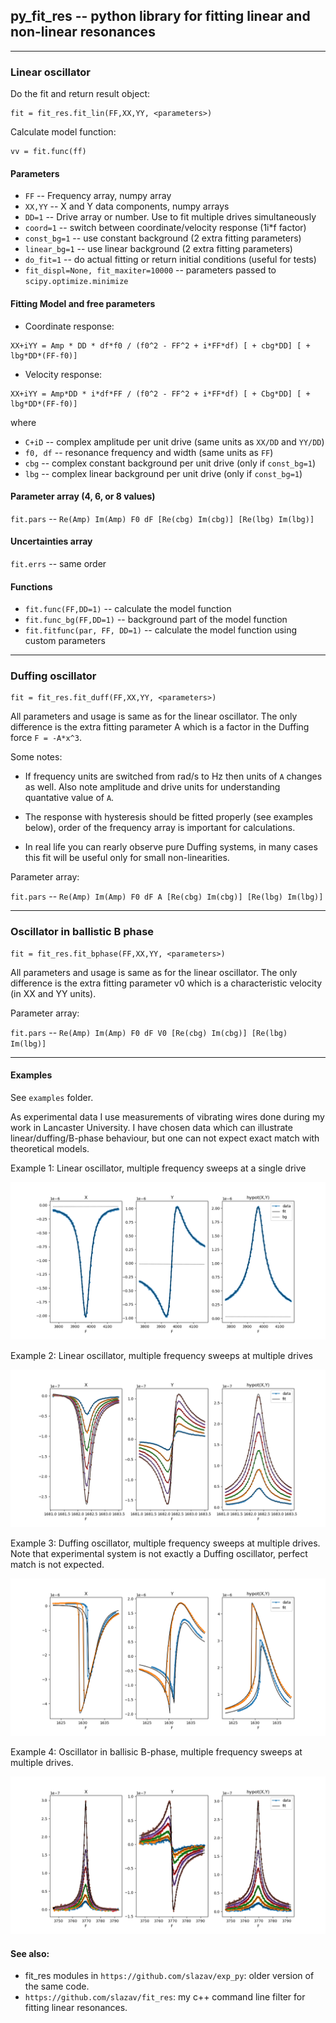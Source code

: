 ## py_fit_res -- python library for fitting linear and non-linear resonances

----
### Linear oscillator

Do the fit and return result object:
```
fit = fit_res.fit_lin(FF,XX,YY, <parameters>)
```

Calculate model function:
```
vv = fit.func(ff)
```

#### Parameters

*   `FF`    -- Frequency array, numpy array
*   `XX,YY` -- X and Y data components, numpy arrays
*   `DD=1`  -- Drive array or number. Use to fit multiple drives simultaneously
*   `coord=1`     -- switch between coordinate/velocity response (1i*f factor)
*   `const_bg=1`  -- use constant background (2 extra fitting parameters)
*   `linear_bg=1` -- use linear background (2 extra fitting parameters)
*   `do_fit=1`    -- do actual fitting or return initial conditions (useful for tests)
*   `fit_displ=None, fit_maxiter=10000` -- parameters passed to `scipy.optimize.minimize`


#### Fitting Model and free parameters

* Coordinate response:
```
XX+iYY = Amp * DD * df*f0 / (f0^2 - FF^2 + i*FF*df) [ + cbg*DD] [ + lbg*DD*(FF-f0)]
```

* Velocity response:
```
XX+iYY = Amp*DD * i*df*FF / (f0^2 - FF^2 + i*FF*df) [ + Cbg*DD] [ + lbg*DD*(FF-f0)]
```
where

*   `C+iD` -- complex amplitude per unit drive (same units as `XX/DD` and `YY/DD`)
*   `f0, df` -- resonance frequency and width (same units as `FF`)
*   `cbg` -- complex constant background per unit drive (only if `const_bg=1`)
*   `lbg` -- complex linear background per unit drive (only if `const_bg=1`)


#### Parameter array (4, 6, or 8 values)

  `fit.pars` -- `Re(Amp) Im(Amp) F0 dF [Re(cbg) Im(cbg)] [Re(lbg) Im(lbg)]`


#### Uncertainties array

  `fit.errs` -- same order


#### Functions

* `fit.func(FF,DD=1)` -- calculate the model function
* `fit.func_bg(FF,DD=1)` -- background part of the model function
* `fit.fitfunc(par, FF, DD=1)` -- calculate the model function using custom parameters


----
### Duffing oscillator

```
fit = fit_res.fit_duff(FF,XX,YY, <parameters>)
```

All parameters and usage is same as for the linear oscillator. The only difference is
the extra fitting parameter A which is a factor in the Duffing force `F = -A*x^3`.

Some notes:
* If frequency units are switched from rad/s to Hz then units of `A` changes as well.
  Also note amplitude and drive units for understanding quantative value of `A`.

* The response with hysteresis should be fitted properly (see examples below),
  order of the frequency array is important for calculations.

* In real life you can rearly observe pure Duffing systems, in many cases this fit
  will be useful only for small non-linearities.

Parameter array:

`fit.pars` -- `Re(Amp) Im(Amp) F0 dF A [Re(cbg) Im(cbg)] [Re(lbg) Im(lbg)]`

----
### Oscillator in ballistic B phase

```
fit = fit_res.fit_bphase(FF,XX,YY, <parameters>)
```

All parameters and usage is same as for the linear oscillator. The only difference is
the extra fitting parameter v0 which is a characteristic velocity (in XX and YY units).

Parameter array:

`fit.pars` -- `Re(Amp) Im(Amp) F0 dF V0 [Re(cbg) Im(cbg)] [Re(lbg) Im(lbg)]`

----
#### Examples

See `examples` folder.

As experimental data I use measurements of vibrating wires done during
my work in Lancaster University. I have chosen data which can illustrate
linear/duffing/B-phase behaviour, but one can not expect exact match
with theoretical models.

Example 1: Linear oscillator, multiple frequency sweeps at a single drive

![example 1](https://raw.githubusercontent.com/slazav/py_fit_res/master/examples/example1.png)

Example 2: Linear oscillator, multiple frequency sweeps at multiple drives

![example 2](https://raw.githubusercontent.com/slazav/py_fit_res/master/examples/example2.png)

Example 3: Duffing oscillator, multiple frequency sweeps at multiple drives.
Note that experimental system is not exactly a Duffing oscillator, perfect match is not expected.

![example 3](https://raw.githubusercontent.com/slazav/py_fit_res/master/examples/example3.png)

Example 4: Oscillator in ballisic B-phase, multiple frequency sweeps at multiple drives.

![example 4](https://raw.githubusercontent.com/slazav/py_fit_res/master/examples/example4.png)

#### See also:

* fit_res modules in `https://github.com/slazav/exp_py`: older version of the same code.
* `https://github.com/slazav/fit_res`: my c++ command line filter for fitting linear resonances.
